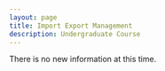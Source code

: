 ```yaml
---
layout: page
title: Import Export Management
description: Undergraduate Course
---
```

There is no new information at this time.
